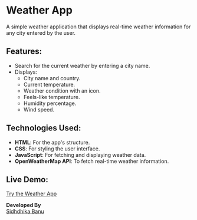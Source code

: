 # Weather App

A simple weather application that displays real-time weather information for any city entered by the user.

## Features:
- Search for the current weather by entering a city name.
- Displays:
  - City name and country.
  - Current temperature.
  - Weather condition with an icon.
  - Feels-like temperature.
  - Humidity percentage.
  - Wind speed.

## Technologies Used:
- **HTML**: For the app's structure.
- **CSS**: For styling the user interface.
- **JavaScript**: For fetching and displaying weather data.
- **OpenWeatherMap API**: To fetch real-time weather information.

## Live Demo:
[Try the Weather App](https://sidhdhika-banu.github.io/Weather-app/)

**Developed By**  
[Sidhdhika Banu](https://github.com/sidhdhika-banu)
